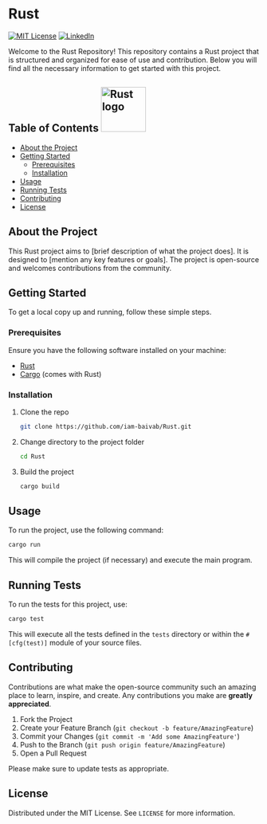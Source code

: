 # Rust 

[![MIT License][license-shield]][license-url]
[![LinkedIn][linkedin-shield]][linkedin-url]

Welcome to the Rust Repository! This repository contains a Rust project that is structured and organized for ease of use and contribution. Below you will find all the necessary information to get started with this project. 


## Table of Contents <img src=https://www.freecodecamp.org/news/content/images/size/w2000/2021/01/rust-mascot.png alt="Rust logo" height="90">

- [About the Project](#about-the-project)
- [Getting Started](#getting-started)
  - [Prerequisites](#prerequisites)
  - [Installation](#installation)
- [Usage](#usage)
- [Running Tests](#running-tests)
- [Contributing](#contributing)
- [License](#license)

## About the Project

This Rust project aims to [brief description of what the project does]. It is designed to [mention any key features or goals]. The project is open-source and welcomes contributions from the community.

## Getting Started

To get a local copy up and running, follow these simple steps.

### Prerequisites

Ensure you have the following software installed on your machine:

- [Rust](https://www.rust-lang.org/tools/install)
- [Cargo](https://doc.rust-lang.org/cargo/getting-started/installation.html) (comes with Rust)

### Installation

1. Clone the repo
   ```sh
   git clone https://github.com/iam-baivab/Rust.git
   ```
2. Change directory to the project folder
   ```sh
   cd Rust
   ```
3. Build the project
   ```sh
   cargo build
   ```

## Usage

To run the project, use the following command:

```sh
cargo run
```

This will compile the project (if necessary) and execute the main program.

## Running Tests

To run the tests for this project, use:

```sh
cargo test
```

This will execute all the tests defined in the `tests` directory or within the `#[cfg(test)]` module of your source files.

## Contributing

Contributions are what make the open-source community such an amazing place to learn, inspire, and create. Any contributions you make are **greatly appreciated**.

1. Fork the Project
2. Create your Feature Branch (`git checkout -b feature/AmazingFeature`)
3. Commit your Changes (`git commit -m 'Add some AmazingFeature'`)
4. Push to the Branch (`git push origin feature/AmazingFeature`)
5. Open a Pull Request

Please make sure to update tests as appropriate.

## License

Distributed under the MIT License. See `LICENSE` for more information.

[license-shield]: https://img.shields.io/badge/License-MIT-red.svg
[license-url]: https://github.com/iam-baivab/News-Scraping-using-BeautyfulSoup-Selenium-with-Django/blob/main/LICENSE
[linkedin-shield]: https://img.shields.io/badge/-LinkedIn-black.svg?style=flat&logo=linkedin&colorB=blue
[linkedin-url]: https://www.linkedin.com/in/baivabsarkar/